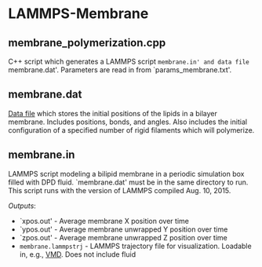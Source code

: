 # LAMMPS-Membrane

## membrane_polymerization.cpp
C++ script which generates a LAMMPS script `membrane.in' and data file `membrane.dat'. Parameters are read in from `params_membrane.txt'.

## membrane.dat
[Data file](http://lammps.sandia.gov/doc/read_data.html) which stores the initial positions of the lipids in a bilayer membrane. Includes positions, bonds, and angles. Also includes the initial configuration of a specified number of rigid filaments which will polymerize.

## membrane.in
LAMMPS script modeling a bilipid membrane in a periodic simulation box filled with DPD fluid. `membrane.dat' must be in the same directory to run. This script runs with the version of LAMMPS compiled Aug. 10, 2015.

_Outputs_:
* `xpos.out' - Average membrane X position over time
* `ypos.out' - Average membrane unwrapped Y position over time
* `zpos.out' - Average membrane unwrapped Z position over time
* `membrane.lammpstrj` - LAMMPS trajectory file for visualization. Loadable in, e.g., [VMD](http://www.ks.uiuc.edu/Research/vmd/). Does not include fluid
